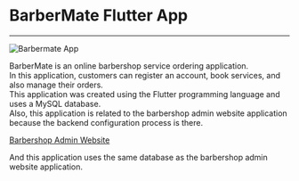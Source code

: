 # BarberMate Flutter App
---

![Barbermate App](https://github.com/fiqihr/flutter-barbershop-app/assets/75562356/58db211a-7ea7-4eea-8ba9-7695e502c4c4)

BarberMate is an online barbershop service ordering application. </br>
In this application, customers can register an account, book services, and also manage their orders.</br>
This application was created using the Flutter programming language and uses a MySQL database.</br>
Also, this application is related to the barbershop admin website application because the backend configuration process is there. 

<a href="https://github.com/fiqihr/barbershop-app">Barbershop Admin Website</a>

And this application uses the same database as the barbershop admin website application.

